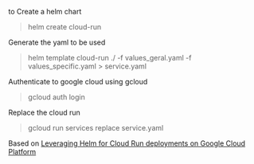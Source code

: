 to Create a helm chart
> helm create cloud-run

Generate the yaml to be used

> helm template cloud-run ./ -f values_geral.yaml -f values_specific.yaml > service.yaml

Authenticate to google cloud using gcloud

> gcloud auth login

Replace the cloud run

> gcloud run services replace service.yaml

Based on [Leveraging Helm for Cloud Run deployments on Google Cloud Platform](https://medium.com/@dr.daler.boboev/leveraging-helm-for-cloud-run-deployments-on-google-cloud-platform-fc044438f2ce)